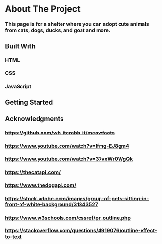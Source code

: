 # About The Project
### This page is for a shelter where you can adopt cute animals from cats, dogs, ducks, and goat and more.

## Built With
### HTML
### CSS
### JavaScript

## Getting Started
### 

## Acknowledgments
### https://github.com/wh-iterabb-it/meowfacts
### https://www.youtube.com/watch?v=lfmg-EJ8gm4
### https://www.youtube.com/watch?v=37vxWr0WgQk
### https://thecatapi.com/
### https://www.thedogapi.com/
### https://stock.adobe.com/images/group-of-pets-sitting-in-front-of-white-background/31843527
### https://www.w3schools.com/cssref/pr_outline.php
### https://stackoverflow.com/questions/4919076/outline-effect-to-text
### 
